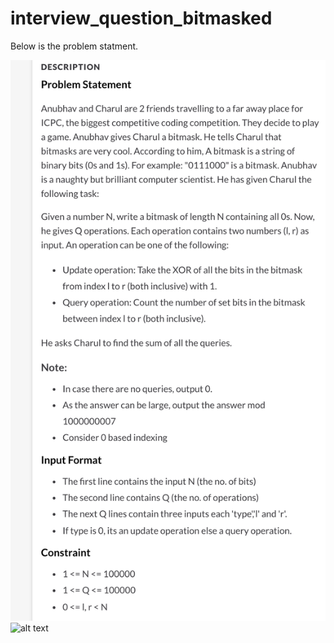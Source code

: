 # interview_question_bitmasked

Below is the problem statment.

![alt text](https://github.com/srkhan2809/interview_question/blob/maskedProblem/masked_part_one.png)
![alt text](https://drive.google.com/file/d/1Ncc4zyFyvdgWzGgi3m_1dkqHl0XikOQ0/view?usp=sharing)
